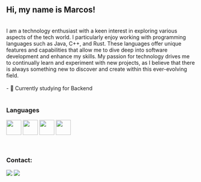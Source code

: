 ## Hi, my name is Marcos!
<br />
I am a technology enthusiast with a keen interest in exploring various aspects of the tech world. I particularly enjoy working with programming languages such as Java, C++, and Rust. These languages offer unique features and capabilities that allow me to dive deep into software development and enhance my skills.
My passion for technology drives me to continually learn and experiment with new projects, as I believe that there is always something new to discover and create within this ever-evolving field.
<br />
<br />
- 🔭 Currently studying for Backend
  
<br />
<br />

### Languages
<img src="https://cdn.jsdelivr.net/gh/devicons/devicon@latest/icons/rust/rust-original.svg" width="40" height="40" /> <img src="https://cdn.jsdelivr.net/gh/devicons/devicon@latest/icons/cplusplus/cplusplus-original.svg" width="40" height="40"/> <img src="https://cdn.jsdelivr.net/gh/devicons/devicon@latest/icons/python/python-original.svg" width="40" height="40"/> <img src="https://cdn.jsdelivr.net/gh/devicons/devicon@latest/icons/java/java-original-wordmark.svg" width="40" height="40"/>
        
<br />

### Contact:

<div>

<a href = "mailto:jorgede1097@gmail.com"><img src="https://img.shields.io/badge/Gmail-D14836?style=for-the-badge&logo=gmail&logoColor=white" target="_blank"></a>
<a href="https://www.linkedin.com/in/g-marcos/" target="_blank"><img src="https://img.shields.io/badge/-LinkedIn-%230077B5?style=for-the-badge&logo=linkedin&logoColor=white" target="_blank"></a>
</div>
<!--
### Referencias:

<div>

<a href="https://leetcode.com/Coronel-Marc/" target="_blank"><img src="https://img.shields.io/badge/-LeetCode-FFA116?style=for-the-badge&logo=leetcode&logoColor=white" target="_blank"></a>
<a href="https://www.hackerrank.com/profile/jorgede1097" target="_blank"><img src="https://img.shields.io/badge/-Hackerrank-00EA64?style=for-the-badge&logo=hackerrank&logoColor=white" target="_blank"></a>

  
</div>



<div>
<a href="https://github.com/Coronel-Marc">
<img height="180em" src="https://github-readme-stats.vercel.app/api/top-langs/?username=Coronel-Marc&layout=compact&langs_count=7&theme=dracula"/>
<img height="180em" src="https://github-readme-stats.vercel.app/api?username=Coronel-Marc&show_icons=true&theme=dracula&include_all_commits=true&count_private=true"/>
</div>

-->
